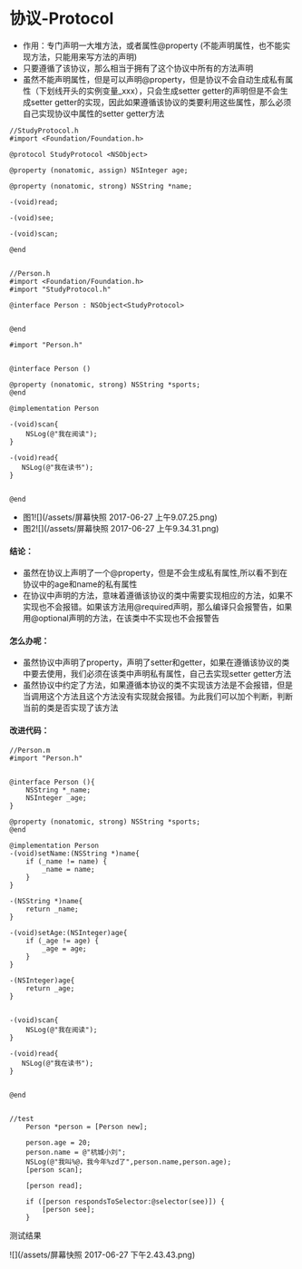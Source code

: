# 协议-Protocol

* 作用：专门声明一大堆方法，或者属性@property \(不能声明属性，也不能实现方法，只能用来写方法的声明\)
* 只要遵循了该协议，那么相当于拥有了这个协议中所有的方法声明
* 虽然不能声明属性，但是可以声明@property，但是协议不会自动生成私有属性（下划线开头的实例变量\_xxx），只会生成setter getter的声明但是不会生成setter getter的实现，因此如果遵循该协议的类要利用这些属性，那么必须自己实现协议中属性的setter getter方法

```
//StudyProtocol.h
#import <Foundation/Foundation.h>

@protocol StudyProtocol <NSObject>

@property (nonatomic, assign) NSInteger age;

@property (nonatomic, strong) NSString *name;

-(void)read;

-(void)see;

-(void)scan;

@end


//Person.h
#import <Foundation/Foundation.h>
#import "StudyProtocol.h"

@interface Person : NSObject<StudyProtocol>


@end

#import "Person.h"


@interface Person ()

@property (nonatomic, strong) NSString *sports;
@end

@implementation Person

-(void)scan{
    NSLog(@"我在阅读");
}

-(void)read{
   NSLog(@"我在读书");
}


@end
```

* 图1![](/assets/屏幕快照 2017-06-27 上午9.07.25.png)
* 图2![](/assets/屏幕快照 2017-06-27 上午9.34.31.png)

#### 结论：

* 虽然在协议上声明了一个@property，但是不会生成私有属性,所以看不到在协议中的age和name的私有属性
* 在协议中声明的方法，意味着遵循该协议的类中需要实现相应的方法，如果不实现也不会报错。如果该方法用@required声明，那么编译只会报警告，如果用@optional声明的方法，在该类中不实现也不会报警告

#### 怎么办呢：

* 虽然协议中声明了property，声明了setter和getter，如果在遵循该协议的类中要去使用，我们必须在该类中声明私有属性，自己去实现setter getter方法
* 虽然协议中约定了方法，如果遵循本协议的类不实现该方法是不会报错，但是当调用这个方法且这个方法没有实现就会报错。为此我们可以加个判断，判断当前的类是否实现了该方法

#### 改进代码：

```
//Person.m
#import "Person.h"


@interface Person (){
    NSString *_name;
    NSInteger _age;
}

@property (nonatomic, strong) NSString *sports;
@end

@implementation Person
-(void)setName:(NSString *)name{
    if (_name != name) {
        _name = name;
    }
}

-(NSString *)name{
    return _name;
}

-(void)setAge:(NSInteger)age{
    if (_age != age) {
        _age = age;
    }
}

-(NSInteger)age{
    return _age;
}


-(void)scan{
    NSLog(@"我在阅读");
}

-(void)read{
   NSLog(@"我在读书");
}


@end


//test
    Person *person = [Person new];

    person.age = 20;
    person.name = @"杭城小刘";
    NSLog(@"我叫%@，我今年%zd了",person.name,person.age);
    [person scan];

    [person read];

    if ([person respondsToSelector:@selector(see)]) {
        [person see];
    }
```

测试结果

![](/assets/屏幕快照 2017-06-27 下午2.43.43.png)



